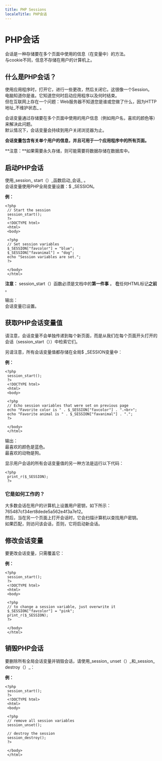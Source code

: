 ```yaml
---
title: PHP Sessions
localeTitle: PHP会话
---
```

# PHP会话

会话是一种存储要在多个页面中使用的信息（在变量中）的方法。  
与cookie不同，信息不存储在用户的计算机上。

## 什么是PHP会话？

使用应用程序时，打开它，进行一些更改，然后关闭它。这很像一个Session。  
电脑知道你是谁。它知道您何时启动应用程序以及何时结束。  
但在互联网上存在一个问题：Web服务器不知道您是谁或您做了什么，因为HTTP地址_不维护状态_ 。

会话变量通过存储要在多个页面中使用的用户信息（例如用户名，喜欢的颜色等）来解决此问题。  
默认情况下，会话变量会持续到用户关闭浏览器为止。

**会话变量包含有关单个用户的信息，并且可用于一个应用程序中的所有页面。**

**注意：**如果需要永久存储，则可能需要将数据存储在数据库中。

## 启动PHP会话

使用_session_ start（）\_函数启动_会话_ 。  
会话变量使用PHP全局变量设置：$ \_SESSION。

**例：**
```
<?php 
 // Start the session 
 session_start(); 
 ?> 
 <!DOCTYPE html> 
 <html> 
 <body> 
 
 <?php 
 // Set session variables 
 $_SESSION["favcolor"] = "blue"; 
 $_SESSION["favanimal"] = "dog"; 
 echo "Session variables are set."; 
 ?> 
 
 </body> 
 </html> 
```

**注意：** session\_start（）函数必须是文档中的**第一件事** 。 **在**任何HTML标记**之前** 。

输出：  
会话变量已设置。

## 获取PHP会话变量值

请注意，会话变量不会单独传递到每个新页面，而是从我们在每个页面开头打开的会话（session\_start（））中检索它们。

另请注意，所有会话变量值都存储在全局$ \_SESSION变量中：

**例：**
```
<?php 
 session_start(); 
 ?> 
 <!DOCTYPE html> 
 <html> 
 <body> 
 
 <?php 
 // Echo session variables that were set on previous page 
 echo "Favorite color is " . $_SESSION["favcolor"] . ".<br>"; 
 echo "Favorite animal is " . $_SESSION["favanimal"] . "."; 
 ?> 
 
 </body> 
 </html> 
```

输出：  
最喜欢的颜色是蓝色。  
最喜欢的动物是狗。

显示用户会话的所有会话变量值的另一种方法是运行以下代码：
```
<?php 
 print_r($_SESSION); 
 ?> 
```

### 它是如何工作的？

大多数会话在用户的计算机上设置用户密钥，如下所示：765487cf34ert8dede5a562e4f3a7e12。  
然后，当在另一个页面上打开会话时，它会扫描计算机以查找用户密钥。  
如果匹配，则访问该会话，否则，它将启动新会话。

## 修改会话变量

要更改会话变量，只需覆盖它：

**例：**
```
<?php 
 session_start(); 
 ?> 
 <!DOCTYPE html> 
 <html> 
 <body> 
 
 <?php 
 // to change a session variable, just overwrite it 
 $_SESSION["favcolor"] = "pink"; 
 print_r($_SESSION); 
 ?> 
 
 </body> 
 </html> 
```

## 销毁PHP会话

要删除所有全局会话变量并销毁会话，请使用_session_ unset（）\_和_session_ destroy（）\_：

**例：**
```
<?php 
 session_start(); 
 ?> 
 <!DOCTYPE html> 
 <html> 
 <body> 
 
 <?php 
 // remove all session variables 
 session_unset(); 
 
 // destroy the session 
 session_destroy(); 
 ?> 
 
 </body> 
 </html> 

```